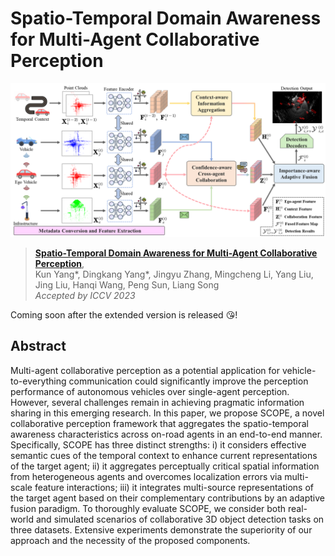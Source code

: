 # Spatio-Temporal Domain Awareness for Multi-Agent Collaborative Perception

![](figures/arc_v2.png)

> [**Spatio-Temporal Domain Awareness for Multi-Agent Collaborative Perception**](https://arxiv.org/pdf/2307.13929.pdf),            
> Kun Yang\*, Dingkang Yang\*, Jingyu Zhang, Mingcheng Li, Yang Liu, Jing Liu, Hanqi Wang, Peng Sun, Liang Song <br>
> *Accepted by ICCV 2023*

Coming soon after the extended version is released :kissing_heart:!

## Abstract

Multi-agent collaborative perception as a potential application for vehicle-to-everything communication could significantly improve the perception performance of autonomous vehicles over single-agent perception. However, several challenges remain in achieving pragmatic information sharing in this emerging research. In this paper, we propose SCOPE, a novel collaborative perception framework that aggregates the spatio-temporal awareness characteristics across on-road agents in an end-to-end manner. Specifically, SCOPE has three distinct strengths: i) it considers effective semantic cues of the temporal context to enhance current representations of the target agent; ii) it aggregates perceptually critical spatial information from heterogeneous agents and overcomes localization errors via multi-scale feature interactions; iii) it integrates multi-source representations of the target agent based on their complementary contributions by an adaptive fusion paradigm. To thoroughly evaluate SCOPE, we consider both real-world and simulated scenarios of collaborative 3D object detection tasks on three datasets. Extensive experiments demonstrate the superiority of our approach and the necessity of the proposed components.
